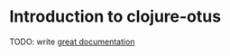# Introduction to clojure-otus

TODO: write [great documentation](http://jacobian.org/writing/what-to-write/)
